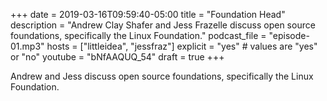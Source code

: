 +++
date = 2019-03-16T09:59:40-05:00
title = "Foundation Head"
description = "Andrew Clay Shafer and Jess Frazelle discuss open source foundations, specifically the Linux Foundation."
podcast_file = "episode-01.mp3"
hosts = ["littleidea", "jessfraz"]
explicit = "yes" # values are "yes" or "no"
youtube = "bNfAAQUQ_54"
draft = true
+++

Andrew and Jess discuss open source foundations, specifically the Linux
Foundation.
